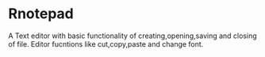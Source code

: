 Rnotepad
========

A Text editor with basic functionality of creating,opening,saving and closing of file. Editor fucntions like cut,copy,paste and change font.

